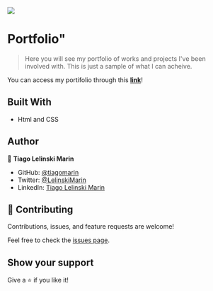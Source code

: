 ![](https://img.shields.io/badge/Microverse-blueviolet)

# Portfolio"

> Here you will see my portfolio of works and projects I've been involved with. This is just a sample of what I can acheive.

You can access my portifolio through this [**link**](https://tiagomarin.github.io/myPortfolio/)!
## Built With

- Html and CSS

## Author

👤 **Tiago Lelinski Marin**

- GitHub: [@tiagomarin](https://github.com/tiagomarin)
- Twitter: [@LelinskiMarin](https://twitter.com/LelinskiMarin)
- LinkedIn: [Tiago Lelinski Marin](https://www.linkedin.com/in/tiago-lelinski-marin)

## 🤝 Contributing

Contributions, issues, and feature requests are welcome!

Feel free to check the [issues page](../../issues/).

## Show your support

Give a ⭐️ if you like it!
